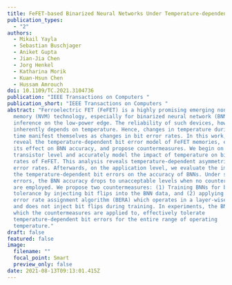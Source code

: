 ```yaml
---
title: FeFET-based Binarized Neural Networks Under Temperature-dependent Bit Errors
publication_types:
  - "2"
authors:
  - Mikail Yayla
  - Sebastian Buschjager
  - Aniket Gupta
  - Jian-Jia Chen
  - Jorg Henkel
  - Katharina Morik
  - Kuan-Hsun Chen
  - Hussam Amrouch
doi: 10.1109/TC.2021.3104736
publication: "IEEE Transactions on Computers "
publication_short: "IEEE Transactions on Computers "
abstract: "Ferroelectric FET (FeFET) is a highly promising emerging non-volatile
  memory (NVM) technology, especially for binarized neural network (BNN)
  inference on the low-power edge. The reliability of such devices, however,
  inherently depends on temperature. Hence, changes in temperature during run
  time manifest themselves as changes in bit error rates. In this work, we
  reveal the temperature-dependent bit error model of FeFET memories, evaluate
  its effect on BNN accuracy, and propose countermeasures. We begin on the
  transistor level and accurately model the impact of temperature on bit error
  rates of FeFET. This analysis reveals temperature-dependent asymmetric bit
  error rates. Afterwards, on the application level, we evaluate the impact of
  the temperature-dependent bit errors on the accuracy of BNNs. Under such bit
  errors, the BNN accuracy drops to unacceptable levels when no countermeasures
  are employed. We propose two countermeasures: (1) Training BNNs for bit error
  tolerance by injecting bit flips into the BNN data, and (2) applying a bit
  error rate assignment algorithm (BERA) which operates in a layer-wise manner
  and does not inject bit flips during training. In experiments, the BNNs, to
  which the countermeasures are applied to, effectively tolerate
  temperature-dependent bit errors for the entire range of operating
  temperature."
draft: false
featured: false
image:
  filename: ""
  focal_point: Smart
  preview_only: false
date: 2021-08-13T09:13:01.415Z
---
```

